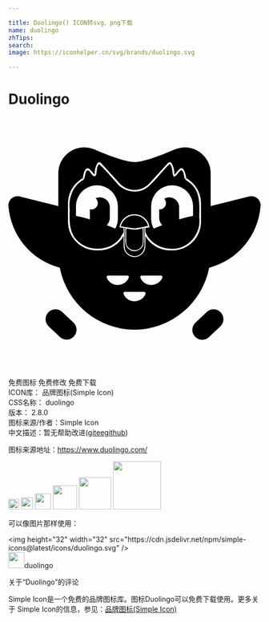 ```yaml
---

title: Duolingo() ICON转svg、png下载
name: duolingo
zhTips: 
search: 
image: https://iconhelper.cn/svg/brands/duolingo.svg

---
```


# Duolingo  <small style="font-size: 60%;font-weight: 100"></small>

<div id="svg" class="svg-wrap">
<svg role="img" xmlns="http://www.w3.org/2000/svg" viewBox="0 0 24 24"><title>Duolingo icon</title><path d="M7.2 2.869a2.458 2.458 0 00-2.45 2.455v3.117l-3.672-.913h-.002a.864.864 0 00-.242-.026.864.864 0 00-.832.919 6.573 6.573 0 004.886 5.87A7.286 7.286 0 0012 20.18a7.286 7.286 0 007.106-5.888 6.573 6.573 0 004.892-5.871.864.864 0 00-.831-.92.864.864 0 00-.245.027l-3.673.913V5.324a2.458 2.458 0 00-2.45-2.455 2.845 2.845 0 00-.96.192c-1.87.797-3.114 1.188-3.831 1.2-.717-.012-1.962-.403-3.832-1.2a2.845 2.845 0 00-.975-.192zm8.135 1.408a.19.19 0 01.036 0c.065.008.127.05.176.127a1.95 1.95 0 01.07.143 1.95 1.95 0 01.037.088 1.95 1.95 0 01.035.092 1.95 1.95 0 01.029.094 1.95 1.95 0 01.025.093 1.95 1.95 0 01.019.096 1.95 1.95 0 01.015.097 1.95 1.95 0 01.01.093 1.95 1.95 0 01.005.102 1.95 1.95 0 010 .157 2.723 2.723 0 01.007 0l.473-.526a.248.248 0 01.01-.01.248.248 0 01.01-.009.248.248 0 01.012-.01.248.248 0 01.007-.006.248.248 0 01.012-.008.248.248 0 01.009-.006.248.248 0 01.011-.006.248.248 0 01.01-.005.248.248 0 01.011-.005.248.248 0 01.013-.005.248.248 0 01.01-.003.248.248 0 01.013-.004.248.248 0 01.013-.003.248.248 0 01.011-.002.248.248 0 01.016-.002.248.248 0 01.007 0 .248.248 0 01.02 0 .248.248 0 01.005 0 .248.248 0 01.017.002.248.248 0 01.01 0 .248.248 0 01.011.003.248.248 0 01.013.003.248.248 0 01.013.004.248.248 0 01.01.003.248.248 0 01.011.005.248.248 0 01.013.006.248.248 0 01.001 0 .248.248 0 01.004.002.248.248 0 01.016.01.248.248 0 01.008.004.248.248 0 01.012.008.248.248 0 01.01.01.248.248 0 01.007.005.248.248 0 01.011.011.248.248 0 01.007.008.248.248 0 01.006.007.248.248 0 01.01.014.248.248 0 01.003.005.248.248 0 01.01.017 1.95 1.95 0 01.06.121 1.95 1.95 0 01.04.088 1.95 1.95 0 01.035.094 1.95 1.95 0 01.03.088 1.95 1.95 0 01.025.097 1.95 1.95 0 01.021.094 1.95 1.95 0 01.016.098 1.95 1.95 0 01.016.132 2.723 2.723 0 01.192.119 2.723 2.723 0 01.11.079 2.723 2.723 0 01.11.083 2.723 2.723 0 01.1.088 2.723 2.723 0 01.101.095 2.723 2.723 0 01.092.098 2.723 2.723 0 01.09.103 2.723 2.723 0 01.082.108 2.723 2.723 0 01.08.112 2.723 2.723 0 01.07.114 2.723 2.723 0 01.068.12 2.723 2.723 0 01.059.122 2.723 2.723 0 01.054.123 2.723 2.723 0 01.048.131 2.723 2.723 0 01.042.126 2.723 2.723 0 01.034.135 2.723 2.723 0 01.03.13 2.723 2.723 0 01.02.135 2.723 2.723 0 01.016.136 2.723 2.723 0 01.011.225v1.758a2.715 2.715 0 01-.011.237 2.715 2.715 0 01-.017.132 2.715 2.715 0 01-.02.135 2.715 2.715 0 01-.03.136 2.715 2.715 0 01-.033.127 2.715 2.715 0 01-.044.134 2.715 2.715 0 01-.045.123 2.715 2.715 0 01-.057.126 2.715 2.715 0 01-.058.12 2.715 2.715 0 01-.068.118 2.715 2.715 0 01-.07.116 2.715 2.715 0 01-.078.109 2.715 2.715 0 01-.084.11 2.715 2.715 0 01-.09.102 2.715 2.715 0 01-.09.097 2.715 2.715 0 01-.104.096 2.715 2.715 0 01-.098.087 2.715 2.715 0 01-.107.081 2.715 2.715 0 01-.113.081 2.715 2.715 0 01-.113.07 2.715 2.715 0 01-.12.068 2.715 2.715 0 01-.119.057 2.715 2.715 0 01-.127.058 2.715 2.715 0 01-.123.045 2.715 2.715 0 01-.133.044 2.715 2.715 0 01-.132.033 2.715 2.715 0 01-.13.03 2.715 2.715 0 01-.14.02 2.715 2.715 0 01-.129.017 2.715 2.715 0 01-.237.011h-.21a2.714 2.714 0 01-.244-.012 2.714 2.714 0 01-.134-.017 2.714 2.714 0 01-.133-.02 2.714 2.714 0 01-.136-.032 2.714 2.714 0 01-.127-.032 2.714 2.714 0 01-.131-.045 2.714 2.714 0 01-.126-.046 2.714 2.714 0 01-.124-.056 2.714 2.714 0 01-.121-.059 2.714 2.714 0 01-.118-.068 2.714 2.714 0 01-.116-.071 2.714 2.714 0 01-.107-.079 2.714 2.714 0 01-.11-.083 2.714 2.714 0 01-.102-.09 2.714 2.714 0 01-.098-.092 2.714 2.714 0 01-.094-.102 2.714 2.714 0 01-.088-.1 2.714 2.714 0 01-.081-.109 2.714 2.714 0 01-.08-.11 2.714 2.714 0 01-.068-.115 2.714 2.714 0 01-.028-.048v.98a1.032 1.032 0 01-.004.073 1.032 1.032 0 01-.004.05 1.032 1.032 0 01-.008.054 1.032 1.032 0 010 .002 1.032 1.032 0 01-.009.042 1.032 1.032 0 01-.016.063 1.032 1.032 0 01-.01.034 1.032 1.032 0 01-.024.065 1.032 1.032 0 01-.012.031 1.032 1.032 0 01-.033.067 1.032 1.032 0 01-.018.034 1.032 1.032 0 01-.025.04 1.032 1.032 0 01-.032.047 1.032 1.032 0 01-.028.037 1.032 1.032 0 01-.034.042 1.032 1.032 0 01-.035.038 1.032 1.032 0 01-.037.036 1.032 1.032 0 01-.04.034 1.032 1.032 0 01-.038.031 1.032 1.032 0 01-.044.032 1.032 1.032 0 01-.041.027 1.032 1.032 0 01-.046.026 1.032 1.032 0 01-.045.024 1.032 1.032 0 01-.047.02 1.032 1.032 0 01-.05.02 1.032 1.032 0 01-.047.016 1.032 1.032 0 01-.049.014 1.032 1.032 0 01-.052.012 1.032 1.032 0 01-.05.009 1.032 1.032 0 01-.052.006 1.032 1.032 0 01-.049.004 1.032 1.032 0 01-.053 0 1.032 1.032 0 01-.052 0 1.032 1.032 0 01-.05-.004 1.032 1.032 0 01-.051-.006 1.032 1.032 0 01-.052-.01 1.032 1.032 0 01-.05-.011 1.032 1.032 0 01-.05-.014 1.032 1.032 0 01-.047-.016 1.032 1.032 0 01-.05-.02 1.032 1.032 0 01-.046-.02 1.032 1.032 0 01-.046-.024 1.032 1.032 0 01-.046-.026 1.032 1.032 0 01-.04-.027 1.032 1.032 0 01-.045-.032 1.032 1.032 0 01-.038-.031 1.032 1.032 0 01-.04-.034 1.032 1.032 0 01-.036-.036 1.032 1.032 0 01-.035-.038 1.032 1.032 0 01-.035-.042 1.032 1.032 0 01-.028-.037 1.032 1.032 0 01-.032-.047 1.032 1.032 0 01-.018-.03 1.032 1.032 0 01-.046-.087 1.032 1.032 0 01-.003-.006 1.032 1.032 0 01-.034-.084 1.032 1.032 0 01-.005-.015 1.032 1.032 0 01-.022-.073 1.032 1.032 0 01-.008-.032 1.032 1.032 0 01-.011-.06 1.032 1.032 0 01-.007-.043 1.032 1.032 0 01-.003-.034 1.032 1.032 0 01-.002-.02 1.032 1.032 0 010-.002 1.032 1.032 0 01-.003-.068v-.979a2.714 2.714 0 01-.026.046 2.714 2.714 0 01-.07.116 2.714 2.714 0 01-.077.107 2.714 2.714 0 01-.084.113 2.714 2.714 0 01-.086.097 2.714 2.714 0 01-.095.104 2.714 2.714 0 01-.1.092 2.714 2.714 0 01-.1.09 2.714 2.714 0 01-.11.083 2.714 2.714 0 01-.108.079 2.714 2.714 0 01-.114.07 2.714 2.714 0 01-.12.069 2.714 2.714 0 01-.12.058 2.714 2.714 0 01-.124.056 2.714 2.714 0 01-.129.047 2.714 2.714 0 01-.128.044 2.714 2.714 0 01-.127.032 2.714 2.714 0 01-.137.032 2.714 2.714 0 01-.13.02 2.714 2.714 0 01-.137.017 2.714 2.714 0 01-.245.012h-.21a2.715 2.715 0 01-.237-.012 2.715 2.715 0 01-.13-.016 2.715 2.715 0 01-.14-.02 2.715 2.715 0 01-.128-.03 2.715 2.715 0 01-.133-.033 2.715 2.715 0 01-.132-.044 2.715 2.715 0 01-.123-.045 2.715 2.715 0 01-.128-.058 2.715 2.715 0 01-.12-.057 2.715 2.715 0 01-.119-.069 2.715 2.715 0 01-.113-.069 2.715 2.715 0 01-.113-.08 2.715 2.715 0 01-.106-.082 2.715 2.715 0 01-.099-.087 2.715 2.715 0 01-.103-.096 2.715 2.715 0 01-.09-.097 2.715 2.715 0 01-.09-.102 2.715 2.715 0 01-.084-.11 2.715 2.715 0 01-.078-.109 2.715 2.715 0 01-.071-.116 2.715 2.715 0 01-.068-.118 2.715 2.715 0 01-.058-.12 2.715 2.715 0 01-.056-.126 2.715 2.715 0 01-.045-.124 2.715 2.715 0 01-.045-.133 2.715 2.715 0 01-.032-.127 2.715 2.715 0 01-.03-.136 2.715 2.715 0 01-.02-.135 2.715 2.715 0 01-.017-.132 2.715 2.715 0 01-.012-.238V8.17a2.723 2.723 0 01.012-.227 2.723 2.723 0 01.016-.135 2.723 2.723 0 01.02-.132 2.723 2.723 0 01.03-.136 2.723 2.723 0 01.035-.13 2.723 2.723 0 01.042-.129 2.723 2.723 0 01.047-.128 2.723 2.723 0 01.056-.126 2.723 2.723 0 01.058-.119 2.723 2.723 0 01.07-.123 2.723 2.723 0 01.069-.111 2.723 2.723 0 01.081-.114 2.723 2.723 0 01.08-.106 2.723 2.723 0 01.091-.103 2.723 2.723 0 01.093-.1 2.723 2.723 0 01.097-.09 2.723 2.723 0 01.106-.093 2.723 2.723 0 01.104-.08 2.723 2.723 0 01.114-.08 2.723 2.723 0 01.192-.119 1.95 1.95 0 01.016-.133 1.95 1.95 0 01.015-.094 1.95 1.95 0 01.021-.096 1.95 1.95 0 01.025-.093 1.95 1.95 0 01.03-.094 1.95 1.95 0 01.034-.091 1.95 1.95 0 01.04-.089 1.95 1.95 0 01.058-.118.248.248 0 01.01-.018.248.248 0 01.004-.005.248.248 0 01.01-.013.248.248 0 01.006-.007.248.248 0 01.007-.008.248.248 0 01.01-.011.248.248 0 01.007-.006.248.248 0 01.011-.009.248.248 0 01.012-.008.248.248 0 01.008-.005.248.248 0 01.016-.009.248.248 0 01.006-.003.248.248 0 01.013-.006.248.248 0 01.011-.005.248.248 0 01.01-.003.248.248 0 01.013-.004.248.248 0 01.013-.003.248.248 0 01.011-.002.248.248 0 01.01-.001.248.248 0 01.017-.002.248.248 0 01.006 0 .248.248 0 01.019 0 .248.248 0 01.007 0 .248.248 0 01.016.003.248.248 0 01.01.002.248.248 0 01.014.003.248.248 0 01.012.004.248.248 0 01.011.003.248.248 0 01.013.005.248.248 0 01.01.005.248.248 0 01.01.005.248.248 0 01.012.006.248.248 0 01.009.006.248.248 0 01.012.008.248.248 0 01.007.005.248.248 0 01.012.01.248.248 0 01.01.01.248.248 0 01.01.01v-.005l.471.523a2.723 2.723 0 01.01 0 1.95 1.95 0 01-.001-.155 1.95 1.95 0 01.006-.103 1.95 1.95 0 01.009-.093 1.95 1.95 0 01.015-.097 1.95 1.95 0 01.02-.095 1.95 1.95 0 01.024-.094 1.95 1.95 0 01.03-.094 1.95 1.95 0 01.034-.092 1.95 1.95 0 01.036-.087 1.95 1.95 0 01.07-.142c.085-.135.214-.163.32-.083.015.011.03.025.044.04l1.78 1.94v-.002a1.926 1.926 0 00.092.089 1.926 1.926 0 00.071.064 1.926 1.926 0 00.076.06 1.926 1.926 0 00.078.057 1.926 1.926 0 00.08.05 1.926 1.926 0 00.084.05 1.926 1.926 0 00.085.043 1.926 1.926 0 00.087.04 1.926 1.926 0 00.092.036 1.926 1.926 0 00.089.03 1.926 1.926 0 00.095.026 1.926 1.926 0 00.091.022 1.926 1.926 0 00.097.016 1.926 1.926 0 00.094.013 1.926 1.926 0 00.096.006 1.926 1.926 0 00.096.003 1.926 1.926 0 00.097-.003 1.926 1.926 0 00.096-.006 1.926 1.926 0 00.094-.013 1.926 1.926 0 00.097-.016 1.926 1.926 0 00.09-.022 1.926 1.926 0 00.096-.025 1.926 1.926 0 00.089-.031 1.926 1.926 0 00.092-.036 1.926 1.926 0 00.087-.04 1.926 1.926 0 00.085-.043 1.926 1.926 0 00.084-.05 1.926 1.926 0 00.08-.05 1.926 1.926 0 00.078-.058 1.926 1.926 0 00.075-.059 1.926 1.926 0 00.072-.064 1.926 1.926 0 00.092-.089V6.3l1.78-1.94a.294.294 0 01.044-.04.212.212 0 01.107-.044zm.02.168c-.813.742-1.419 1.714-2.325 2.358-.932.557-2.21.194-2.823-.67-.512-.56-1.007-1.17-1.563-1.667-.324.258-.164.745-.332 1.078-.208.206-.42-.181-.526-.316-.084-.17-.317-.283-.386-.048-.163.278-.04.74-.416.857-.919.59-1.277 1.757-1.149 2.792-.03.982-.066 2.116.698 2.859 1.106 1.18 3.29 1.048 4.174-.32.058-.14.145-.301.261-.42v-.42a1.048 1.048 0 010-.006l-.35-.059a.052.052 0 01-.042-.058 1.446 1.446 0 011.418-1.194 1.446 1.446 0 011.43 1.194.052.052 0 01-.043.058l-.35.06a1.03 1.03 0 010 .001v.38l.007.001c.584 1.534 2.728 2.067 4.017 1.128a2.694 2.694 0 001.106-2.535c.014-1.033.13-2.231-.653-3.042-.216-.27-.604-.399-.762-.697-.055-.25-.041-.588-.286-.736-.31.129-.381.556-.728.634-.2-.38-.055-.897-.377-1.213zM8.422 6.468a1.995 1.995 0 011.994 1.995v1.2a1.996 1.996 0 01-.245.913 27.203 27.203 0 00-.815-.328.95.95 0 00.035-.037.95.95 0 00.016-.018.95.95 0 00.048-.058.95.95 0 00.012-.017.95.95 0 00.04-.06.95.95 0 00.013-.02.95.95 0 00.032-.062.95.95 0 00.011-.022.95.95 0 00.024-.06.95.95 0 00.012-.031.95.95 0 00.017-.058.95.95 0 00.009-.033.95.95 0 00.01-.054.95.95 0 00.007-.043.95.95 0 00.007-.082V8.56a.95.95 0 00-.004-.08.95.95 0 00-.005-.047.95.95 0 00-.007-.047.95.95 0 00-.01-.047.95.95 0 00-.012-.045.95.95 0 00-.016-.047.95.95 0 00-.015-.042.95.95 0 00-.02-.047.95.95 0 00-.02-.04.95.95 0 00-.025-.042.95.95 0 00-.024-.04A.95.95 0 009.464 8a.95.95 0 00-.03-.039.95.95 0 00-.03-.034.95.95 0 00-.033-.036.95.95 0 00-.035-.032.95.95 0 00-.035-.031.95.95 0 00-.038-.029.95.95 0 00-.039-.028.95.95 0 00-.04-.025.95.95 0 00-.04-.023.95.95 0 00-.043-.02.95.95 0 00-.046-.02.95.95 0 00-.043-.017.95.95 0 00-.043-.014.95.95 0 00-.049-.012.95.95 0 00-.046-.01.95.95 0 00-.045-.008.95.95 0 00-.048-.006.95.95 0 00-.08-.004.96.96 0 00-.06.004.96.96 0 00-.05.005.96.96 0 00-.043.007.96.96 0 00-.051.01.96.96 0 00-.045.012.96.96 0 00-.047.014.96.96 0 00-.046.018.96.96 0 00-.055.023.6.6 0 01.04.04.6.6 0 01.022.024.6.6 0 01.017.02.6.6 0 01.018.025.6.6 0 01.017.026.6.6 0 01.013.023.6.6 0 01.016.028.6.6 0 01.011.026.6.6 0 01.013.03.6.6 0 01.008.025.6.6 0 01.01.031.6.6 0 01.007.03.6.6 0 01.006.029.6.6 0 01.004.037.6.6 0 01.002.021.6.6 0 010 .041.6.6 0 010 .02.6.6 0 01-.002.03.6.6 0 01-.003.031.6.6 0 01-.004.024.6.6 0 01-.007.034.6.6 0 01-.008.028.6.6 0 01-.01.03.6.6 0 01-.012.03.6.6 0 01-.01.024.6.6 0 01-.016.03.6.6 0 01-.013.024.6.6 0 01-.02.03.6.6 0 01-.012.018.6.6 0 01-.026.032.6.6 0 01-.013.015.6.6 0 01-.02.02.6.6 0 01-.024.024.6.6 0 01-.02.015.6.6 0 01-.025.021.6.6 0 01-.027.018.6.6 0 01-.024.015.6.6 0 01-.023.012.6.6 0 01-.03.016.6.6 0 01-.034.013.6.6 0 01-.02.008.6.6 0 01-.038.011.6.6 0 01-.02.006.6.6 0 01-.034.006.6.6 0 01-.026.005.6.6 0 01-.04.003.6.6 0 01-.018.002.6.6 0 01-.035 0 .6.6 0 01-.028 0 .6.6 0 01-.031-.005.6.6 0 01-.026-.003.6.6 0 01-.056-.012v.859a.95.95 0 00.004.048.95.95 0 00.007.062 15.08 15.08 0 00-1.336-.332v-.908a1.987 1.987 0 011.996-1.995zm7.156 0a1.995 1.995 0 011.996 1.995v.909c-.425.085-.87.195-1.336.333a.95.95 0 00.007-.066.95.95 0 00.004-.046V8.56a.95.95 0 00-.004-.081.95.95 0 00-.006-.046.95.95 0 00-.007-.047.95.95 0 00-.01-.046.95.95 0 00-.012-.048.95.95 0 00-.014-.041.95.95 0 00-.018-.048.95.95 0 00-.019-.043.95.95 0 00-.02-.042.95.95 0 00-.024-.04.95.95 0 00-.025-.042.95.95 0 00-.028-.039.95.95 0 00-.028-.036.95.95 0 00-.032-.037.95.95 0 00-.032-.035.95.95 0 00-.036-.033.95.95 0 00-.033-.03.95.95 0 00-.04-.03.95.95 0 00-.037-.026.95.95 0 00-.042-.026.95.95 0 00-.04-.023.95.95 0 00-.042-.02.95.95 0 00-.046-.02.95.95 0 00-.04-.016.95.95 0 00-.048-.015.95.95 0 00-.046-.012.95.95 0 00-.047-.01.95.95 0 00-.047-.007.95.95 0 00-.045-.006.95.95 0 00-.081-.004.96.96 0 00-.057.004.96.96 0 00-.045.004.96.96 0 00-.052.008.96.96 0 00-.044.008.96.96 0 00-.046.012.96.96 0 00-.047.014.96.96 0 00-.043.016.96.96 0 00-.045.018.96.96 0 00-.045.023.96.96 0 00-.048.024.6.6 0 01.04.045.6.6 0 01.033.05.6.6 0 01.03.052.6.6 0 01.024.055.6.6 0 01.018.057.6.6 0 01.005.025.6.6 0 01.007.034.6.6 0 01.005.042.6.6 0 01.002.017.6.6 0 010 .001.6.6 0 010 .06.6.6 0 01-.005.06.6.6 0 01-.004.022.6.6 0 01-.007.036.6.6 0 01-.017.057.6.6 0 010 .001.6.6 0 01-.023.055.6.6 0 01-.028.053.6.6 0 01-.033.05.6.6 0 01-.039.046.6.6 0 01-.042.042.6.6 0 01-.046.038.6.6 0 01-.05.033.6.6 0 01-.001 0 .6.6 0 01-.053.027.6.6 0 01-.055.023.6.6 0 01-.058.016.6.6 0 01-.032.006.6.6 0 01-.087.01.6.6 0 01-.06 0v.838a.95.95 0 00.007.084.95.95 0 00.007.042.95.95 0 00.01.054.95.95 0 00.01.032.95.95 0 00.016.06.95.95 0 00.011.029.95.95 0 00.025.06.95.95 0 00.01.022.95.95 0 00.034.063.95.95 0 00.011.018.95.95 0 00.041.063.95.95 0 00.01.012.95.95 0 00.052.063.95.95 0 00.008.008.95.95 0 00.043.046c-.268.103-.54.213-.815.33a1.996 1.996 0 01-.247-.916v-1.2a1.986 1.986 0 011.995-1.995zM12.035 9.32c-.038 0-.077 0-.115.003a1.35 1.35 0 00-1.224 1.042l1.301.198.688-.108.603-.138c-.13-.565-.68-.983-1.253-.997zm.86 1.184c-.084-.005-.009.142-.024.214.01.453.025.912-.024 1.362-.143.554-.892.836-1.35.477-.337-.235-.425-.684-.371-1.068-.001-.32-.02-.641.014-.96-.161-.086-.06.106-.086.194.01.609-.049 1.226.045 1.829.186.598 1.027.855 1.5.43.31-.25.399-.685.35-1.067-.004-.466.012-.933-.009-1.399a.142.142 0 00-.046-.012zm-.144.046a.399.399 0 00-.066.013 1.568 1.568 0 01-.112.036l-.03.008a1.3 1.3 0 01-.085.02l-.028.006a1.681 1.681 0 01-.27.03l-.035.002a3.33 3.33 0 01-.148 0h-.016a2.6 2.6 0 01-.171-.013c-.006 0-.012 0-.017-.002a5.958 5.958 0 01-.279-.038l-.072-.01-.182-.033a.794.754 0 00-.035.223v1.087a.803.763 0 00.795.755.794.754 0 00.794-.755V10.79a.795.755 0 00-.043-.243zm.04 1.367a.794.794 0 01-.005.035.794.794 0 00.004-.035zm-.013.082a.794.794 0 01-.007.03.794.794 0 00.007-.03zm-.02.075a.794.794 0 01-.01.03.794.794 0 00.01-.03zm-.028.079a.794.794 0 01-.01.022.794.794 0 00.01-.022zm-.035.071a.794.794 0 01-.012.02.794.794 0 00.012-.02zm-.044.07a.794.794 0 01-.01.014.794.794 0 00.01-.014zm-.05.064a.794.794 0 01-.01.01.794.794 0 00.01-.01zm-.053.056a.794.794 0 01-.006.006.794.794 0 00.006-.006zm-3.066 2.62a.132.132 0 01.014 0h1.823a.14.14 0 01.14.181c-.14.42-.573.709-1.056.712a1.085 1.085 0 01-1.047-.712.132.132 0 01.126-.182zm3.203 0a.144.144 0 01.005 0h1.824a.14.14 0 01.14.179c-.14.418-.572.71-1.06.71a1.085 1.085 0 01-1.043-.708.144.144 0 01.134-.18zm-1.6 1.548a.14.14 0 01.005 0h1.824a.14.14 0 01.139.182c-.135.423-.568.711-1.056.711a1.085 1.085 0 01-1.046-.711.14.14 0 01.135-.182zM4.45 18.236a.931.931 0 00-.66.299v-.002a.944.944 0 00.041 1.325l1.088 1.02a.938.938 0 001.284-1.367l-1.088-1.019a.931.931 0 00-.665-.256zm15.115 0a.931.931 0 00-.678.256l-1.089 1.019a.938.938 0 001.285 1.368l1.087-1.019a.944.944 0 00.042-1.325.931.931 0 00-.647-.299z"/></svg>
</div>
<detail full-name='duolingo'></detail>

<div class="detail-page">
<p>
<span><span class="badge-success badge">免费图标</span> <span class="badge-success badge">免费修改</span>  <span class="badge-success badge">免费下载</span> </span>
<br/>
<span>
ICON库：
<span class="badge-secondary badge">品牌图标(Simple Icon)</span> 
</span>
<br/>
<span>
CSS名称：
<span class="badge-secondary badge">duolingo</span> 
</span>

<br/>
<span>
版本：
<span class="badge-secondary badge">2.8.0</span> 
</span>
<br/>
<span>图标来源/作者：<span class="badge-light badge">Simple Icon</span></span> 
<br/>
<span class="zh-detail">中文描述：暂无<span class="help-link"><span>帮助改进</span>(<a href="https://gitee.com/liuwave/icon-helper/edit/master/json/brands/duolingo.json" target="_blank" rel="noopener noreferrer">gitee</a><a href="https://github.com/liuwave/icon-helper/edit/master/json/brands/duolingo.json" target="_blank" rel="noopener noreferrer">github</a></span>)</span><br/>
</p>
</div><div class="description description alert alert-light"><p>图标来源地址：<a href="https://www.duolingo.com/" target="_blank" rel="noopener noreferrer">https://www.duolingo.com/</a></p></div>
<div class="alert alert-dark">
<img height="21" width="21" src="https://cdn.jsdelivr.net/npm/simple-icons@latest/icons/duolingo.svg" />
<img height="24" width="24" src="https://cdn.jsdelivr.net/npm/simple-icons@latest/icons/duolingo.svg" />
<img height="32" width="32" src="https://cdn.jsdelivr.net/npm/simple-icons@latest/icons/duolingo.svg" />
<img height="48" width="48" src="https://cdn.jsdelivr.net/npm/simple-icons@latest/icons/duolingo.svg" />
<img height="64" width="64" src="https://cdn.jsdelivr.net/npm/simple-icons@latest/icons/duolingo.svg" />
<img height="96" width="96" src="https://cdn.jsdelivr.net/npm/simple-icons@latest/icons/duolingo.svg" />

</div>
<div>
  <p>可以像图片那样使用：    
  </p>
  <div class="alert alert-primary" style="font-size: 14px">
    &lt;img height="32" width="32" src="https://cdn.jsdelivr.net/npm/simple-icons@latest/icons/duolingo.svg" /&gt;
    <copy-btn content='<img height="32" width="32" src="https://cdn.jsdelivr.net/npm/simple-icons@latest/icons/duolingo.svg" />'></copy-btn>
  </div>
  <div class="alert alert-secondary">
    <img height="32" width="32" src="https://cdn.jsdelivr.net/npm/simple-icons@latest/icons/duolingo.svg" />duolingo
    <copy-btn content="duolingo" btn-title="复制图标名称"></copy-btn>
  </div>
</div>

<Vssue title="关于“Duolingo”的评论" >关于“Duolingo”的评论</Vssue>


<div><p>Simple Icon是一个免费的品牌图标库。图标Duolingo可以免费下载使用。更多关于  Simple Icon的信息，参见：<a target="_blank" href="https://iconhelper.cn/brands.html">品牌图标(Simple Icon)</a>
</p></div>
